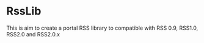 RssLib
======

This is aim to create a portal RSS library to compatible with RSS 0.9, RSS1.0, RSS2.0 and RSS2.0.x
